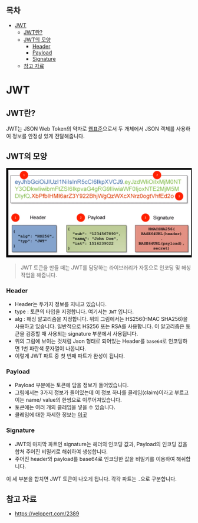 ## 목차
- [JWT](#jwt)
  - [JWT란?](#jwt란)
  - [JWT의 모양](#jwt의-모양)
    - [Header](#header)
    - [Payload](#payload)
    - [Signature](#signature)
  - [참고 자료](#참고-자료)


# JWT

## JWT란?
JWT는 JSON Web Token의 약자로 [웹표준](https://datatracker.ietf.org/doc/html/rfc7519)으로서 두 개체에서 JSON 객체를 사용하여 정보를 안정성 있게 전달해줍니다.

## JWT의 모양
![](images/2021-05-21-00-54-18.png)

> JWT 토큰을 만들 때는 JWT를 담당하는 라이브러리가 자동으로 인코딩 및 해싱 작업을 해줍니다.

### Header
- Header는 두가지 정보를 지니고 있습니다.
- type : 토큰의 타입을 지정합니다. 여기서는 `JWT` 입니다.
- alg : 해싱 알고리즘을 지정합니다. 위의 그림에서는 HS256(HMAC SHA256)을 사용하고 있습니다. 일반적으로 HS256 또는 RSA를 사용합니다. 이 알고리즘은 토큰을 검증할 때 사용되는 signature 부분에서 사용됩니다.
- 위의 그림에 보이는 것처럼 Json 형태로 되어있는 Header를 `base64`로 인코딩하면 1번 파란색 문자열이 나옵니다.
- 이렇게 JWT 파트 중 첫 번째 파트가 완성이 됩니다.

### Payload
- Payload 부분에는 토큰에 담을 정보가 들어있습니다.
- 그림에서는 3가지 정보가 들어있는데 이 정보 하나를 클레임(claim)이라고 부르고 이는 name/ value의 한쌍으로 이루어져있습니다.
- 토큰에는 여러 개의 클레임을 넣을 수 있습니다.
- 클레임에 대한 자세한 정보는 [이곳](https://velopert.com/2389)

### Signature
- JWT의 마지막 파트인 signature는 헤더의 인코딩 값과, Payload의 인코딩 값을 합쳐 주어진 비밀키로 해쉬하여 생성합니다.
- 주어진 header와 payload를 base64로 인코딩한 값을 비밀키를 이용하여 해쉬합니다.

이 세 부분을 합치면 JWT 토큰이 나오게 됩니다. 각각 파트는 `.`으로 구분합니다.

## 참고 자료
- https://velopert.com/2389